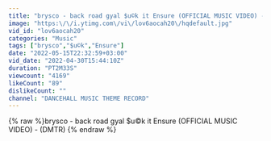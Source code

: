 ```yaml
---
title: "brysco - back road gyal $u©k it Ensure (OFFICIAL MUSIC VIDEO) - (DMTR)"
image: "https:\/\/i.ytimg.com\/vi\/lov6aocah20\/hqdefault.jpg"
vid_id: "lov6aocah20"
categories: "Music"
tags: ["brysco","$u©k","Ensure"]
date: "2022-05-15T22:32:59+03:00"
vid_date: "2022-04-30T15:44:10Z"
duration: "PT2M33S"
viewcount: "4169"
likeCount: "89"
dislikeCount: ""
channel: "DANCEHALL MUSIC THEME RECORD"
---
```

{% raw %}brysco - back road gyal $u©k it Ensure (OFFICIAL MUSIC VIDEO) - (DMTR) {% endraw %}
